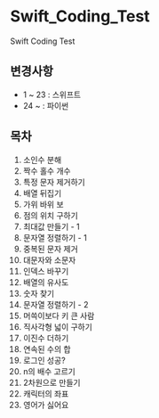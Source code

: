 # Swift_Coding_Test
Swift Coding Test
## 변경사항
- 1 ~ 23 : 스위프트
- 24 ~ : 파이썬
## 목차
1. 소인수 분해
2. 짝수 홀수 개수
3. 특정 문자 제거하기
4. 배열 뒤집기
5. 가위 바위 보
6. 점의 위치 구하기
7. 최대값 만들기 - 1
8. 문자열 정렬하기 - 1
9. 중복된 문자 제거
10. 대문자와 소문자
11. 인덱스 바꾸기
12. 배열의 유사도
13. 숫자 찾기
14. 문자열 정렬하기 - 2
15. 머쓱이보다 키 큰 사람
16. 직사각형 넓이 구하기
17. 이진수 더하기
18. 연속된 수의 합
19. 로그인 성공?
20. n의 배수 고르기
21. 2차원으로 만들기
22. 캐릭터의 좌표
23. 영어가 싫어요 
